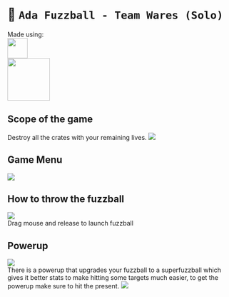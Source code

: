 # 👷 `Ada Fuzzball - Team Wares (Solo)` 

Made using:
<br>
<img src="https://p5js.org/assets/img/p5js.svg" width="45px">
<br>
<img src="https://camo.githubusercontent.com/77e2685e9b84be282f193a05c6571760200f8adfaf92892490ade52a596f2a7c/68747470733a2f2f62726d2e696f2f6d61747465722d6a732f696d672f6d61747465722d6a732e737667" width="95px">

## Scope of the game
Destroy all the crates with your remaining lives.
<img src="https://cdn.discordapp.com/attachments/683383222578839626/910316059620413511/unknown.png" >
<br>

## Game Menu 
<img src="https://cdn.discordapp.com/attachments/683383222578839626/910316257562230794/unknown.png" >
<br>

## How to throw the fuzzball 
<img src="https://cdn.discordapp.com/attachments/683383222578839626/910316629504708678/unknown.png" >
<br>
Drag mouse and release to launch fuzzball

## Powerup
<img src="https://cdn.discordapp.com/attachments/683383222578839626/910317235950735390/unknown.png" >
<br>
There is a powerup that upgrades your fuzzball to a superfuzzball which gives it better stats to make hitting some targets much easier, to get the powerup make sure to hit the present.
<img src="https://cdn.discordapp.com/attachments/683383222578839626/910317804836753408/unknown.png" >
<br>
